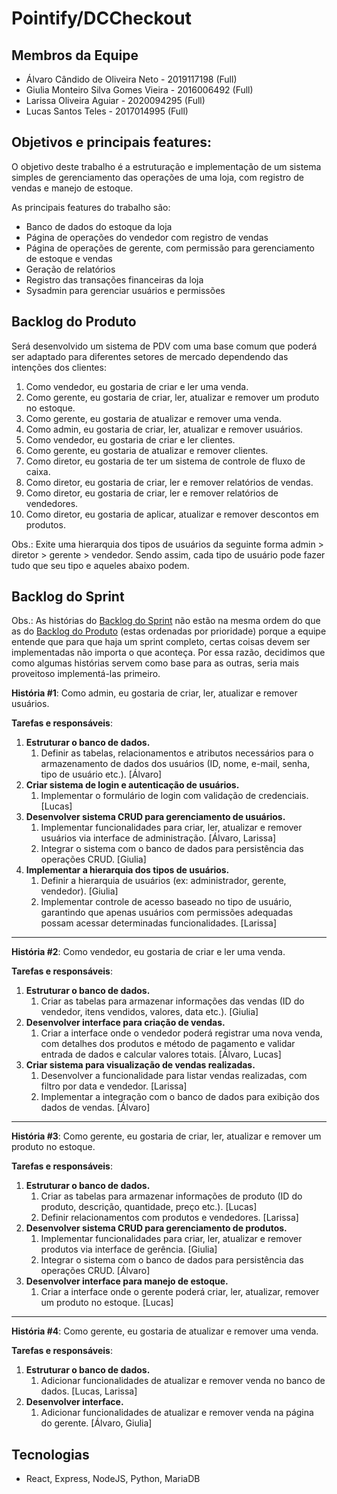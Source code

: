 # Pointify/DCCheckout

## Membros da Equipe
- Álvaro Cândido de Oliveira Neto - 2019117198 (Full)
- Giulia Monteiro Silva Gomes Vieira - 2016006492 (Full)
- Larissa Oliveira Aguiar - 2020094295 (Full)
- Lucas Santos Teles - 2017014995 (Full)

## Objetivos e principais features:

O objetivo deste trabalho é a estruturação e implementação de um sistema simples de gerenciamento das operações de uma loja, com registro de vendas e manejo de estoque.

As principais features do trabalho são:
- Banco de dados do estoque da loja
- Página de operações do vendedor com registro de vendas
- Página de operações de gerente, com permissão para gerenciamento de estoque e vendas
- Geração de relatórios
- Registro das transações financeiras da loja
- Sysadmin para gerenciar usuários e permissões
 
## Backlog do Produto
Será desenvolvido um sistema de PDV com uma base comum que poderá ser adaptado para diferentes setores de mercado dependendo das intenções dos clientes:

1. Como vendedor, eu gostaria de criar e ler uma venda.
2. Como gerente, eu gostaria de criar, ler, atualizar e remover um produto no estoque.
3. Como gerente, eu gostaria de atualizar e remover uma venda.
4. Como admin, eu gostaria de criar, ler, atualizar e remover usuários.
5. Como vendedor, eu gostaria de criar e ler clientes.
6. Como gerente, eu gostaria de atualizar e remover clientes.
7. Como diretor, eu gostaria de ter um sistema de controle de fluxo de caixa.
8. Como diretor, eu gostaria de criar, ler e remover relatórios de vendas.
9. Como diretor, eu gostaria de criar, ler e remover relatórios de vendedores.
10. Como diretor, eu gostaria de aplicar, atualizar e remover descontos em produtos.

Obs.: Exite uma hierarquia dos tipos de usuários da seguinte forma admin > diretor > gerente > vendedor. Sendo assim, cada tipo de usuário pode fazer tudo que seu tipo e aqueles abaixo podem.

## Backlog do Sprint

Obs.: As histórias do [Backlog do Sprint](#backlog-do-sprint) não estão na mesma ordem do que as do [Backlog do Produto](#backlog-do-produto) (estas ordenadas por prioridade) porque a equipe entende que para que haja um sprint completo, certas coisas devem ser implementadas não importa o que aconteça. Por essa razão, decidimos que como algumas histórias servem como base para as outras, seria mais proveitoso implementá-las primeiro.

**História #1**: Como admin, eu gostaria de criar, ler, atualizar e remover usuários.

**Tarefas e responsáveis**:
1. **Estruturar o banco de dados.**
    1. Definir as tabelas, relacionamentos e atributos necessários para o armazenamento de dados dos usuários (ID, nome, e-mail, senha, tipo de usuário etc.). [Álvaro]
2. **Criar sistema de login e autenticação de usuários.**
    1. Implementar o formulário de login com validação de credenciais. [Lucas]
3. **Desenvolver sistema CRUD para gerenciamento de usuários.**
    1. Implementar funcionalidades para criar, ler, atualizar e remover usuários via interface de administração. [Álvaro, Larissa]
    2. Integrar o sistema com o banco de dados para persistência das operações CRUD. [Giulia]
4. **Implementar a hierarquia dos tipos de usuários.**
    1. Definir a hierarquia de usuários (ex: administrador, gerente, vendedor). [Giulia]
    2. Implementar controle de acesso baseado no tipo de usuário, garantindo que apenas usuários com permissões adequadas possam acessar determinadas funcionalidades. [Larissa]

---

**História #2**: Como vendedor, eu gostaria de criar e ler uma venda.

**Tarefas e responsáveis**:
1. **Estruturar o banco de dados.**
    1. Criar as tabelas para armazenar informações das vendas (ID do vendedor, itens vendidos, valores, data etc.). [Giulia]
2. **Desenvolver interface para criação de vendas.**
    1. Criar a interface onde o vendedor poderá registrar uma nova venda, com detalhes dos produtos e método de pagamento e validar entrada de dados e calcular valores totais. [Álvaro, Lucas]
3. **Criar sistema para visualização de vendas realizadas.**
    1. Desenvolver a funcionalidade para listar vendas realizadas, com filtro por data e vendedor. [Larissa]
    2. Implementar a integração com o banco de dados para exibição dos dados de vendas. [Álvaro]

---

**História #3**: Como gerente, eu gostaria de criar, ler, atualizar e remover um produto no estoque.

**Tarefas e responsáveis**:
1. **Estruturar o banco de dados.**
    1. Criar as tabelas para armazenar informações de produto (ID do produto, descrição, quantidade, preço etc.). [Lucas]
    2. Definir relacionamentos com produtos e vendedores. [Larissa]
2. **Desenvolver sistema CRUD para gerenciamento de produtos.**
    1. Implementar funcionalidades para criar, ler, atualizar e remover produtos via interface de gerência. [Giulia]
    2. Integrar o sistema com o banco de dados para persistência das operações CRUD. [Álvaro]
3. **Desenvolver interface para manejo de estoque.**
    1. Criar a interface onde o gerente poderá criar, ler,  atualizar,  remover um produto no estoque. [Lucas]

---

**História #4**: Como gerente, eu gostaria de atualizar e remover uma venda.

**Tarefas e responsáveis**:
1. **Estruturar o banco de dados.**
    1. Adicionar funcionalidades de atualizar e remover venda no banco de dados. [Lucas, Larissa]
2. **Desenvolver interface.**
    1. Adicionar funcionalidades de atualizar e remover venda na página do gerente. [Álvaro, Giulia]

## Tecnologias
- React, Express, NodeJS, Python, MariaDB
